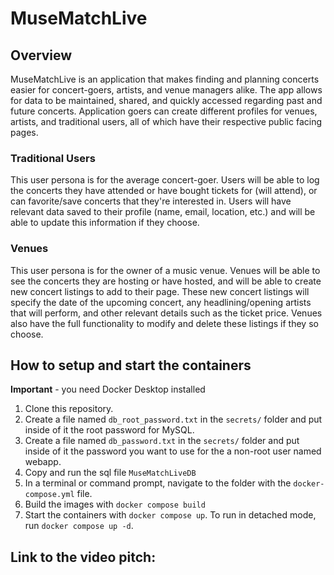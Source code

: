 # MuseMatchLive

## Overview

MuseMatchLive is an application that makes finding and planning concerts easier for concert-goers, artists, and venue managers alike. The app allows for data to be maintained, shared, and quickly accessed regarding past and future concerts. Application goers can create different profiles for venues, artists, and traditional users, all of which have their respective public facing pages.

### Traditional Users

This user persona is for the average concert-goer. Users will be able to log the concerts they have attended or have bought tickets for (will attend), or can favorite/save concerts that they're interested in. Users will have relevant data saved to their profile (name, email, location, etc.) and will be able to update this information if they choose.

### Venues

This user persona is for the owner of a music venue. Venues will be able to see the concerts they are hosting or have hosted, and will be able to create new concert listings to add to their page. These new concert listings will specify the date of the upcoming concert, any headlining/opening artists that will perform, and other relevant details such as the ticket price. Venues also have the full functionality to modify and delete these listings if they so choose.

## How to setup and start the containers

**Important** - you need Docker Desktop installed

1. Clone this repository.
2. Create a file named `db_root_password.txt` in the `secrets/` folder and put inside of it the root password for MySQL.
3. Create a file named `db_password.txt` in the `secrets/` folder and put inside of it the password you want to use for the a non-root user named webapp.
4. Copy and run the sql file `MuseMatchLiveDB`
5. In a terminal or command prompt, navigate to the folder with the `docker-compose.yml` file.
6. Build the images with `docker compose build`
7. Start the containers with `docker compose up`. To run in detached mode, run `docker compose up -d`.

## Link to the video pitch:
